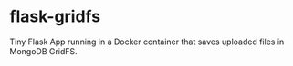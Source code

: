 # flask-gridfs
Tiny Flask App running in a Docker container that saves uploaded files in MongoDB GridFS. 
